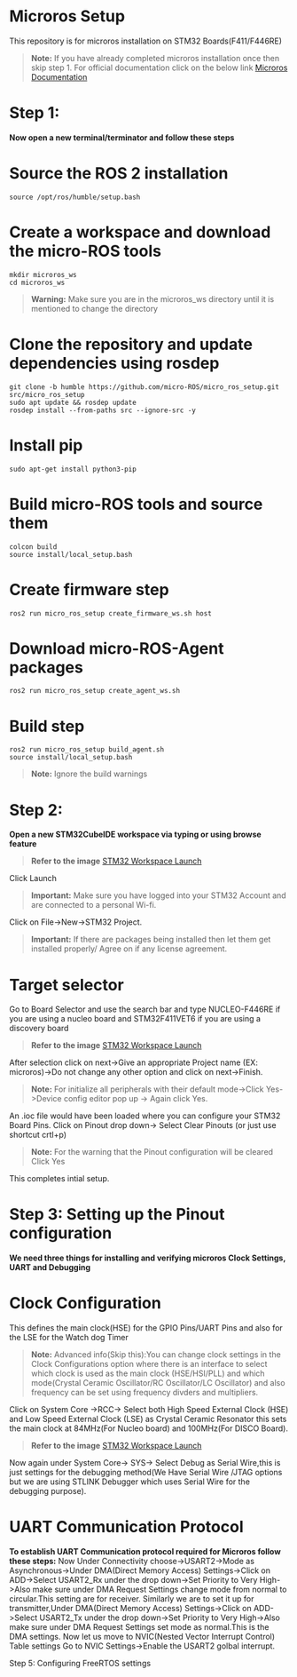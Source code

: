 # Microros Setup
This repository is for microros installation on STM32 Boards(F411/F446RE)
>**Note:** If you have already completed microros installation once then skip step 1. For official documentation click on the below link
[Microros Documentation](https://micro.ros.org/docs/tutorials/core/first_application_linux/)

# Step 1:
**Now open a new terminal/terminator and follow these steps**
# Source the ROS 2 installation
	source /opt/ros/humble/setup.bash
	
# Create a workspace and download the micro-ROS tools
	mkdir microros_ws
	cd microros_ws
	
>**Warning:** Make sure you are in the microros_ws directory until it is mentioned to change the directory

	
# Clone the repository and update dependencies using rosdep
	git clone -b humble https://github.com/micro-ROS/micro_ros_setup.git src/micro_ros_setup
	sudo apt update && rosdep update
	rosdep install --from-paths src --ignore-src -y
	
# Install pip
	sudo apt-get install python3-pip

# Build micro-ROS tools and source them
	colcon build
	source install/local_setup.bash
	
# Create firmware step
	ros2 run micro_ros_setup create_firmware_ws.sh host

# Download micro-ROS-Agent packages
	ros2 run micro_ros_setup create_agent_ws.sh

# Build step
	ros2 run micro_ros_setup build_agent.sh
	source install/local_setup.bash
 >**Note:** Ignore the build warnings

# Step 2: 
**Open a new STM32CubeIDE workspace via typing or using browse feature**
>**Refer to the image**
[STM32 Workspace Launch](Images/Stm32.png)

Click Launch

>**Important:** Make sure you have logged into your STM32 Account and are connected to a personal Wi-fi.

Click on File->New->STM32 Project.
>**Important:** If there are packages being installed then let them get installed properly/ Agree on if any license agreement.
# Target selector
Go to Board Selector and use the search bar and type NUCLEO-F446RE if you are using a nucleo board and STM32F411VET6 if you are using a discovery board

>**Refer to the image**
[STM32 Workspace Launch](Images/Stm32.png)

After selection click on next->Give an appropriate Project name (EX: microros)->Do not change any other option and click on next->Finish.
 >**Note:** For initialize all peripherals with their default mode->Click Yes->Device config editor pop up -> Again click Yes.

An .ioc file would have been loaded where you can configure your STM32 Board Pins.
Click on Pinout drop down-> Select Clear Pinouts (or just use shortcut crtl+p)
 >**Note:** For the warning that the Pinout configuration will be cleared Click Yes

This completes intial setup.

# Step 3: Setting up the Pinout configuration
**We need three things for installing and verifying microros Clock Settings, UART and Debugging**
# Clock Configuration 
This defines the main clock(HSE) for the GPIO Pins/UART Pins and also for the LSE for the Watch dog Timer
>**Note:** Advanced info(Skip this):You can change clock settings in the Clock Configurations option where there is an interface to select which clock is used as the main clock (HSE/HSI/PLL) and which mode(Crystal Ceramic Oscillator/RC Oscillator/LC Oscillator) and also frequency can be set using frequency divders and multipliers.
 
Click on System Core ->RCC-> Select both High Speed External Clock (HSE) and Low Speed External Clock (LSE) as Crystal Ceramic Resonator this sets the main clock at 84MHz(For Nucleo board) and 100MHz(For DISCO Board).
>**Refer to the image**
[STM32 Workspace Launch](Images/Stm32.png)

Now again under System Core-> SYS-> Select Debug as Serial Wire,this is just settings for the debugging method(We Have Serial Wire /JTAG options but we are using STLINK Debugger which uses Serial Wire for the debugging purpose).
# UART Communication Protocol
**To establish UART Communication protocol required for Microros follow these steps:**
Now Under Connectivity choose->USART2->Mode as Asynchronous->Under DMA(Direct Memory Access) Settings->Click on ADD->Select USART2_Rx under the drop down->Set Priority to Very High->Also make sure under DMA Request Settings change mode from normal to circular.This setting are for receiver. 
Similarly we are to set it up for transmitter,Under DMA(Direct Memory Access) Settings->Click on ADD->Select USART2_Tx under the drop down->Set Priority to Very High->Also make sure under DMA Request Settings set mode as normal.This is the DMA settings.
Now let us move to NVIC(Nested Vector Interrupt Control) Table settings
Go to NVIC Settings->Enable the USART2 golbal interrupt.

Step 5: Configuring FreeRTOS settings

 



